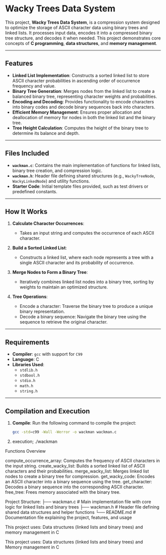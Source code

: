 # Wacky Trees Data System

This project, **Wacky Trees Data System**, is a compression system designed to optimize the storage of ASCII character data using binary trees and linked lists. It processes input data, encodes it into a compressed binary tree structure, and decodes it when needed. This project demonstrates core concepts of **C programming**, **data structures**, and **memory management**.

---

## Features

- **Linked List Implementation**: Constructs a sorted linked list to store ASCII character probabilities in ascending order of occurrence frequency and value.
- **Binary Tree Generation**: Merges nodes from the linked list to create a balanced binary tree, representing character weights and probabilities.
- **Encoding and Decoding**: Provides functionality to encode characters into binary codes and decode binary sequences back into characters.
- **Efficient Memory Management**: Ensures proper allocation and deallocation of memory for nodes in both the linked list and the binary tree.
- **Tree Height Calculation**: Computes the height of the binary tree to determine its balance and depth.

---

## Files Included

- **`wackman.c`**: Contains the main implementation of functions for linked lists, binary tree creation, and compression logic.
- **`wackman.h`**: Header file defining shared structures (e.g., `WackyTreeNode`, `WackyLinkedNode`) and utility functions.
- **Starter Code**: Initial template files provided, such as test drivers or predefined constants.

---

## How It Works

1. **Calculate Character Occurrences**:
   - Takes an input string and computes the occurrence of each ASCII character.

2. **Build a Sorted Linked List**:
   - Constructs a linked list, where each node represents a tree with a single ASCII character and its probability of occurrence.

3. **Merge Nodes to Form a Binary Tree**:
   - Iteratively combines linked list nodes into a binary tree, sorting by weights to maintain an optimized structure.

4. **Tree Operations**:
   - Encode a character: Traverse the binary tree to produce a unique binary representation.
   - Decode a binary sequence: Navigate the binary tree using the sequence to retrieve the original character.

---

## Requirements

- **Compiler**: `gcc` with support for `C99`
- **Language**: C
- **Libraries Used**: 
  - `stdlib.h`
  - `stdbool.h`
  - `stdio.h`
  - `math.h`
  - `string.h`

---

## Compilation and Execution

1. **Compile**:
   Run the following command to compile the project:
   ```bash
   gcc -std=c99 -Wall -Werror -o wackman wackman.c
2. execution;
   ./wackman

Functions Overview

compute_occurrence_array: Computes the frequency of ASCII characters in the input string.
create_wacky_list: Builds a sorted linked list of ASCII characters and their probabilities.
merge_wacky_list: Merges linked list nodes to create a binary tree for compression.
get_wacky_code: Encodes an ASCII character into a binary sequence using the tree.
get_character: Decodes a binary sequence into the corresponding ASCII character.
free_tree: Frees memory associated with the binary tree.

Project Structure:
├── wackman.c   # Main implementation file with core logic for linked lists and binary trees
├── wackman.h   # Header file defining shared data structures and helper functions
└── README.md   # Documentation file explaining the project, features, and usage

This project uses: Data structures (linked lists and binary trees) and memory management in C


This project uses: Data structures (linked lists and binary trees) and Memory management in C
